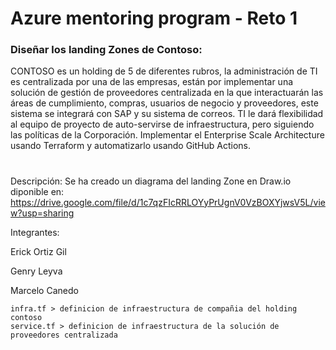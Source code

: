 # Azure mentoring program - Reto 1

### Diseñar los landing Zones de Contoso:

CONTOSO es un holding de 5  de diferentes rubros, la administración de TI es centralizada por una de las empresas, están por implementar una solución de gestión de proveedores centralizada en la que interactuarán las áreas de cumplimiento, compras, usuarios de negocio y proveedores, este sistema se integrará con SAP y su sistema de correos. TI le dará flexibilidad al equipo de proyecto de auto-servirse de infraestructura, pero siguiendo las políticas de la Corporación.
Implementar el Enterprise Scale Architecture usando Terraform y automatizarlo usando GitHub Actions.

#
Descripción:
Se ha creado un diagrama del landing Zone en Draw.io diponible en:
https://drive.google.com/file/d/1c7qzFIcRRLOYyPrUgnV0VzBOXYjwsV5L/view?usp=sharing

Integrantes:

Erick Ortiz Gil

Genry Leyva

Marcelo Canedo

``` 
infra.tf > definicion de infraestructura de compañia del holding contoso
service.tf > definicion de infraestructura de la solución de proveedores centralizada
``` 



